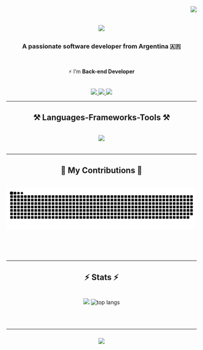 <img align="right" src="https://visitor-badge.laobi.icu/badge?page_id=Marl8.Marl8" />

<h1 align="center">
    <img src="https://readme-typing-svg.herokuapp.com/?font=Righteous&size=35&center=true&vCenter=true&width=500&height=70&duration=4000&lines=Hi+There!+👋;+I'm+Martín+Lemberger!;" />
</h1>

<h3 align="center">A passionate software developer from Argentina 🇦🇷</h3>

<br/>

<div align="center">
 
 ⚡ I’m **Back-end Developer**

 </div>

  <br/>
 
<div align="center"> 
  <a href="mailto:martinlemberger.dev@gmail.com">
    <img src="https://img.shields.io/badge/Gmail-333333?style=for-the-badge&logo=gmail&logoColor=red" />
  </a>
  <a href="https://www.linkedin.com/in/martin-lem/" target="_blank">
    <img src="https://img.shields.io/badge/LinkedIn-0077B5?style=for-the-badge&logo=linkedin&logoColor=white" target="_blank" />
  </a>
  <a href="https://marl8.github.io" target="_blank">
     <img src="https://img.shields.io/badge/Portfolio-FF5722?style=for-the-badge&logo=todoist&logoColor=white" target="_blank" /> <!-- sqlite, safari, google-chrome are other good icon options -->
  </a>
</div>

 <hr/>
 
<h2 align="center">⚒️ Languages-Frameworks-Tools ⚒️</h2>
<br/>
<div align="center">
    <img src="https://skillicons.dev/icons?i=java,spring,javascript,python,flask,bootstrap,html,css,graphql,hibernate,mysql,postgres,maven,git" />
</div>

<br/>
<hr/>

<div align="center">
  <h2>🐍 My Contributions 🐍</h2>
  <br>
  <img alt="snake eating my contributions" src="https://raw.githubusercontent.com/Marl8/Marl8/output/github-contribution-grid-snake.svg" />
  
  <br/><br/><br/>
</div>

<hr/>

<h2 align="center">⚡ Stats ⚡</h2>
<br>
<div align=center>
  <img width=380 src="https://streak-stats.demolab.com?user=Marl8&theme=dark&border=000000&stroke=FFEEF6&ring=40C9EB&fire=40C9EB&currStreakNum=40C9EB&sideNums=40C9EB&currStreakLabel=40C9EB&sideLabels=40C9EB&dates=40C9EB&excludeDaysLabel=40C9EB)](https://git.io/streak-stats"/>
  <img src="https://github-readme-stats-salesp07.vercel.app/api/top-langs/?username=Marl8&hide=HTML&langs_count=8&layout=compact&theme=react&border_radius=10&size_weight=0.5&count_weight=0.5&exclude_repo=github-readme-stats" alt="top langs" />
</div>

<br/><br/>
<hr/>

<h3 align="center">
    <img src="https://readme-typing-svg.herokuapp.com/?font=Righteous&size=25&center=true&vCenter=true&width=500&height=70&duration=4000&lines=Thanks+for+visiting!+✌️;+Shoot+me+a+message+on+Linkedin!;I'm+always+down+to+collab+:)">
</h3>

<br/>
